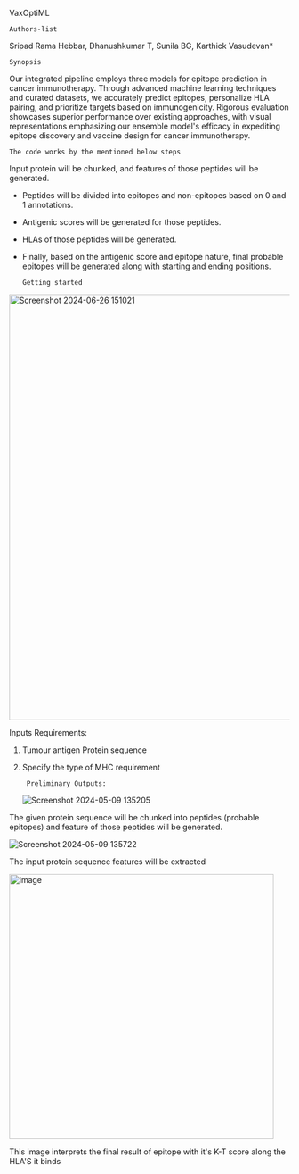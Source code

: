 VaxOptiML

    Authors-list
  Sripad Rama Hebbar, Dhanushkumar T, Sunila BG,  Karthick Vasudevan*


    Synopsis 

Our integrated pipeline employs three models for epitope prediction in cancer immunotherapy. Through advanced machine learning techniques and curated datasets, we accurately predict epitopes, personalize HLA pairing, and prioritize targets based on immunogenicity. Rigorous evaluation showcases superior performance over existing approaches, with visual representations emphasizing our ensemble model's efficacy in expediting epitope discovery and vaccine design for cancer immunotherapy. 

    The code works by the mentioned below steps  

Input protein will be chunked, and features of those peptides will be generated.

- Peptides will be divided into epitopes and non-epitopes based on 0 and 1 annotations.
- Antigenic scores will be generated for those peptides.
- HLAs of those peptides will be generated.
- Finally, based on the antigenic score and epitope nature, final probable epitopes will be generated along with starting and ending positions.





      Getting started
  
 <img width="763" alt="Screenshot 2024-06-26 151021" src="https://github.com/danukumar111999/VaxOptiML/assets/172895426/a1e793ce-372f-416a-8602-1f0bf10b3acd">






Inputs Requirements:
1. Tumour antigen Protein sequence
2. Specify the type of MHC requirement
   

        Preliminary Outputs:
   ![Screenshot 2024-05-09 135205](https://github.com/sripad2020/aaa/assets/59697056/bbe98dba-cc77-46ce-82a2-e3c21baca954)

The given protein sequence will be chunked into peptides (probable epitopes)  and feature of those peptides will be generated.


![Screenshot 2024-05-09 135722](https://github.com/sripad2020/aaa/assets/59697056/d4ee347d-5d37-4364-aa27-fc70f6bcd06e)


The input protein sequence features will be extracted




<img width="475" alt="image" src="https://github.com/danukumar111999/VaxOptiML/assets/172895426/09a69051-805e-473a-8713-8f24cf3addef">



This image interprets the final result of epitope with it's K-T score along the HLA'S it binds 
